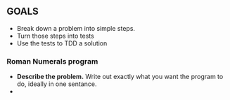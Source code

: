 ## GOALS

- Break down a problem into simple steps.
- Turn those steps into tests
- Use the tests to TDD a solution

### Roman Numerals program

- __Describe the problem.__  Write out exactly what you want the program to do, ideally in one sentance.
-
